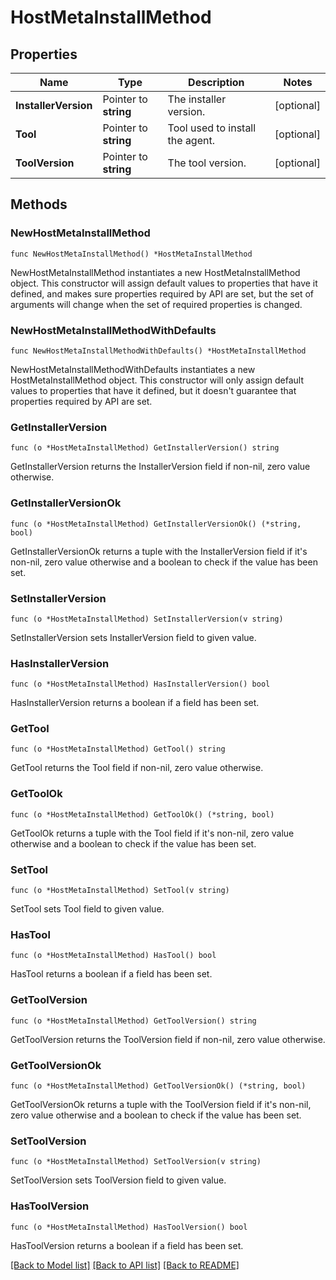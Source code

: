 # HostMetaInstallMethod

## Properties

Name | Type | Description | Notes
---- | ---- | ----------- | ------
**InstallerVersion** | Pointer to **string** | The installer version. | [optional] 
**Tool** | Pointer to **string** | Tool used to install the agent. | [optional] 
**ToolVersion** | Pointer to **string** | The tool version. | [optional] 

## Methods

### NewHostMetaInstallMethod

`func NewHostMetaInstallMethod() *HostMetaInstallMethod`

NewHostMetaInstallMethod instantiates a new HostMetaInstallMethod object.
This constructor will assign default values to properties that have it defined,
and makes sure properties required by API are set, but the set of arguments
will change when the set of required properties is changed.

### NewHostMetaInstallMethodWithDefaults

`func NewHostMetaInstallMethodWithDefaults() *HostMetaInstallMethod`

NewHostMetaInstallMethodWithDefaults instantiates a new HostMetaInstallMethod object.
This constructor will only assign default values to properties that have it defined,
but it doesn't guarantee that properties required by API are set.

### GetInstallerVersion

`func (o *HostMetaInstallMethod) GetInstallerVersion() string`

GetInstallerVersion returns the InstallerVersion field if non-nil, zero value otherwise.

### GetInstallerVersionOk

`func (o *HostMetaInstallMethod) GetInstallerVersionOk() (*string, bool)`

GetInstallerVersionOk returns a tuple with the InstallerVersion field if it's non-nil, zero value otherwise
and a boolean to check if the value has been set.

### SetInstallerVersion

`func (o *HostMetaInstallMethod) SetInstallerVersion(v string)`

SetInstallerVersion sets InstallerVersion field to given value.

### HasInstallerVersion

`func (o *HostMetaInstallMethod) HasInstallerVersion() bool`

HasInstallerVersion returns a boolean if a field has been set.

### GetTool

`func (o *HostMetaInstallMethod) GetTool() string`

GetTool returns the Tool field if non-nil, zero value otherwise.

### GetToolOk

`func (o *HostMetaInstallMethod) GetToolOk() (*string, bool)`

GetToolOk returns a tuple with the Tool field if it's non-nil, zero value otherwise
and a boolean to check if the value has been set.

### SetTool

`func (o *HostMetaInstallMethod) SetTool(v string)`

SetTool sets Tool field to given value.

### HasTool

`func (o *HostMetaInstallMethod) HasTool() bool`

HasTool returns a boolean if a field has been set.

### GetToolVersion

`func (o *HostMetaInstallMethod) GetToolVersion() string`

GetToolVersion returns the ToolVersion field if non-nil, zero value otherwise.

### GetToolVersionOk

`func (o *HostMetaInstallMethod) GetToolVersionOk() (*string, bool)`

GetToolVersionOk returns a tuple with the ToolVersion field if it's non-nil, zero value otherwise
and a boolean to check if the value has been set.

### SetToolVersion

`func (o *HostMetaInstallMethod) SetToolVersion(v string)`

SetToolVersion sets ToolVersion field to given value.

### HasToolVersion

`func (o *HostMetaInstallMethod) HasToolVersion() bool`

HasToolVersion returns a boolean if a field has been set.


[[Back to Model list]](../README.md#documentation-for-models) [[Back to API list]](../README.md#documentation-for-api-endpoints) [[Back to README]](../README.md)



